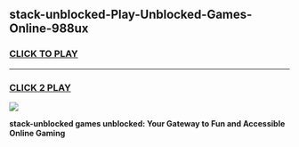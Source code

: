 
## stack-unblocked-Play-Unblocked-Games-Online-988ux
<h3>
<a href="https://premium76.site?title=stack-unblocked&ref=25A">CLICK TO PLAY</a></h3>
<hr>

<h3>
<a href="https://premium76.site?title=stack-unblocked&ref=25A">CLICK 2 PLAY</a>
  
</h3>

<a href="https://premium76.site?title=stack-unblocked&ref=25A"><img src="https://clearcache.store/games.png"></a>


**stack-unblocked games unblocked: Your Gateway to Fun and Accessible Online Gaming**
